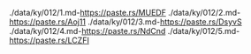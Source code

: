 ./data/ky/012/1.md-https://paste.rs/MUEDF
./data/ky/012/2.md-https://paste.rs/Aoj11
./data/ky/012/3.md-https://paste.rs/DsyvS
./data/ky/012/4.md-https://paste.rs/NdCnd
./data/ky/012/5.md-https://paste.rs/LCZFI